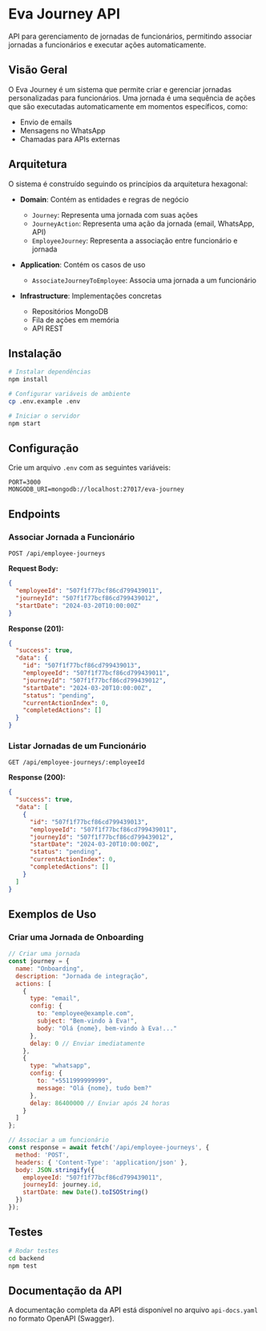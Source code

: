 # Eva Journey API

API para gerenciamento de jornadas de funcionários, permitindo associar jornadas a funcionários e executar ações automaticamente.

## Visão Geral

O Eva Journey é um sistema que permite criar e gerenciar jornadas personalizadas para funcionários. Uma jornada é uma sequência de ações que são executadas automaticamente em momentos específicos, como:

- Envio de emails
- Mensagens no WhatsApp
- Chamadas para APIs externas

## Arquitetura

O sistema é construído seguindo os princípios da arquitetura hexagonal:

- **Domain**: Contém as entidades e regras de negócio
  - `Journey`: Representa uma jornada com suas ações
  - `JourneyAction`: Representa uma ação da jornada (email, WhatsApp, API)
  - `EmployeeJourney`: Representa a associação entre funcionário e jornada

- **Application**: Contém os casos de uso
  - `AssociateJourneyToEmployee`: Associa uma jornada a um funcionário

- **Infrastructure**: Implementações concretas
  - Repositórios MongoDB
  - Fila de ações em memória
  - API REST

## Instalação

```bash
# Instalar dependências
npm install

# Configurar variáveis de ambiente
cp .env.example .env

# Iniciar o servidor
npm start
```

## Configuração

Crie um arquivo `.env` com as seguintes variáveis:

```env
PORT=3000
MONGODB_URI=mongodb://localhost:27017/eva-journey
```

## Endpoints

### Associar Jornada a Funcionário

```http
POST /api/employee-journeys
```

**Request Body:**
```json
{
  "employeeId": "507f1f77bcf86cd799439011",
  "journeyId": "507f1f77bcf86cd799439012",
  "startDate": "2024-03-20T10:00:00Z"
}
```

**Response (201):**
```json
{
  "success": true,
  "data": {
    "id": "507f1f77bcf86cd799439013",
    "employeeId": "507f1f77bcf86cd799439011",
    "journeyId": "507f1f77bcf86cd799439012",
    "startDate": "2024-03-20T10:00:00Z",
    "status": "pending",
    "currentActionIndex": 0,
    "completedActions": []
  }
}
```

### Listar Jornadas de um Funcionário

```http
GET /api/employee-journeys/:employeeId
```

**Response (200):**
```json
{
  "success": true,
  "data": [
    {
      "id": "507f1f77bcf86cd799439013",
      "employeeId": "507f1f77bcf86cd799439011",
      "journeyId": "507f1f77bcf86cd799439012",
      "startDate": "2024-03-20T10:00:00Z",
      "status": "pending",
      "currentActionIndex": 0,
      "completedActions": []
    }
  ]
}
```

## Exemplos de Uso

### Criar uma Jornada de Onboarding

```javascript
// Criar uma jornada
const journey = {
  name: "Onboarding",
  description: "Jornada de integração",
  actions: [
    {
      type: "email",
      config: {
        to: "employee@example.com",
        subject: "Bem-vindo à Eva!",
        body: "Olá {nome}, bem-vindo à Eva!..."
      },
      delay: 0 // Enviar imediatamente
    },
    {
      type: "whatsapp",
      config: {
        to: "+5511999999999",
        message: "Olá {nome}, tudo bem?"
      },
      delay: 86400000 // Enviar após 24 horas
    }
  ]
};

// Associar a um funcionário
const response = await fetch('/api/employee-journeys', {
  method: 'POST',
  headers: { 'Content-Type': 'application/json' },
  body: JSON.stringify({
    employeeId: "507f1f77bcf86cd799439011",
    journeyId: journey.id,
    startDate: new Date().toISOString()
  })
});
```

## Testes

```bash
# Rodar testes
cd backend
npm test

```

## Documentação da API

A documentação completa da API está disponível no arquivo `api-docs.yaml` no formato OpenAPI (Swagger). 
